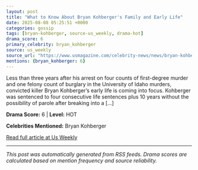 ```yaml
---
layout: post
title: "What to Know About Bryan Kohberger's Family and Early Life"
date: 2025-08-08 05:25:51 +0000
categories: gossip
tags: [bryan-kohberger, source-us_weekly, drama-hot]
drama_score: 6
primary_celebrity: bryan_kohberger
source: us_weekly
source_url: "https://www.usmagazine.com/celebrity-news/news/bryan-kohbergers-childhood-family-and-life-before-the-idaho-murders/"
mentions: {bryan_kohberger: 6}
---
```


Less than three years after his arrest on four counts of first-degree murder and one felony count of burglary in the University of Idaho murders, convicted killer Bryan Kohberger’s early life is coming into focus. Kohberger was sentenced to four consecutive life sentences plus 10 years without the possibility of parole after breaking into a […]

**Drama Score:** 6 | **Level:** HOT

**Celebrities Mentioned:** Bryan Kohberger

[Read full article at Us Weekly](https://www.usmagazine.com/celebrity-news/news/bryan-kohbergers-childhood-family-and-life-before-the-idaho-murders/)

---
*This post was automatically generated from RSS feeds. Drama scores are calculated based on mention frequency and source reliability.*
